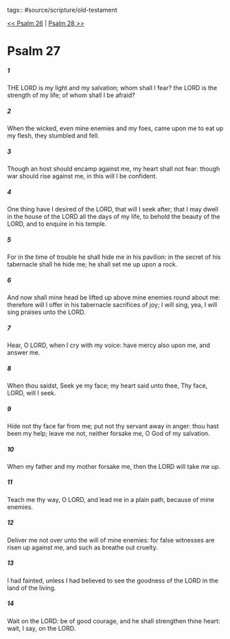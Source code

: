 tags:: #source/scripture/old-testament

[<< Psalm 26](/old-testament/19_Psalms/Psalm_26.md) | [Psalm 28 >>](/old-testament/19_Psalms/Psalm_28.md)

# Psalm 27

##### 1

THE LORD is my light and my salvation; whom shall I fear? the LORD is the strength of my life; of whom shall I be afraid?

##### 2

When the wicked, even mine enemies and my foes, came upon me to eat up my flesh, they stumbled and fell.

##### 3

Though an host should encamp against me, my heart shall not fear: though war should rise against me, in this will I be confident.

##### 4

One thing have I desired of the LORD, that will I seek after; that I may dwell in the house of the LORD all the days of my life, to behold the beauty of the LORD, and to enquire in his temple.

##### 5

For in the time of trouble he shall hide me in his pavilion: in the secret of his tabernacle shall he hide me; he shall set me up upon a rock.

##### 6

And now shall mine head be lifted up above mine enemies round about me: therefore will I offer in his tabernacle sacrifices of joy; I will sing, yea, I will sing praises unto the LORD.

##### 7

Hear, O LORD, when I cry with my voice: have mercy also upon me, and answer me.

##### 8

When thou saidst, Seek ye my face; my heart said unto thee, Thy face, LORD, will I seek.

##### 9

Hide not thy face far from me; put not thy servant away in anger: thou hast been my help; leave me not, neither forsake me, O God of my salvation.

##### 10

When my father and my mother forsake me, then the LORD will take me up.

##### 11

Teach me thy way, O LORD, and lead me in a plain path, because of mine enemies.

##### 12

Deliver me not over unto the will of mine enemies: for false witnesses are risen up against me, and such as breathe out cruelty.

##### 13

I had fainted, unless I had believed to see the goodness of the LORD in the land of the living.

##### 14

Wait on the LORD: be of good courage, and he shall strengthen thine heart: wait, I say, on the LORD.

